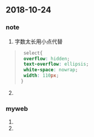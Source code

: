 ##  2018-10-24

### note

1. 字数太长用小点代替
>   ```css
>    select{
 >    overflow: hidden;
 >    text-overflow: ellipsis;
 >    white-space: nowrap;
 >    width: 110px;
>   }
>  ```
2.

### myweb

1.

2.

